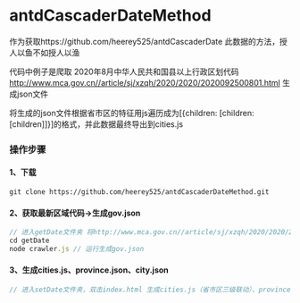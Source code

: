 # antdCascaderDateMethod
作为获取https://github.com/heerey525/antdCascaderDate 此数据的方法，授人以鱼不如授人以渔

代码中例子是爬取 2020年8月中华人民共和国县以上行政区划代码 http://www.mca.gov.cn//article/sj/xzqh/2020/2020/2020092500801.html  生成json文件

将生成的json文件根据省市区的特征用js遍历成为[{children: [children:[children]]}]的格式，并此数据最终导出到cities.js

### 操作步骤

#### 1、下载

```
git clone https://github.com/heerey525/antdCascaderDateMethod.git
```

#### 2、获取最新区域代码->生成gov.json

```javascript
// 进入getDate文件夹 将http://www.mca.gov.cn//article/sj/xzqh/2020/2020/2020092500801.html 替换成最新的代码地址
cd getDate
node crawler.js // 运行生成gov.json
```

#### 3、生成cities.js、province.json、city.json

```javascript
// 进入setDate文件夹，双击index.html 生成cities.js（省市区三级联动）、province.json（二级联动省级数据）、city.json（二级联动市级数据）文件
```


